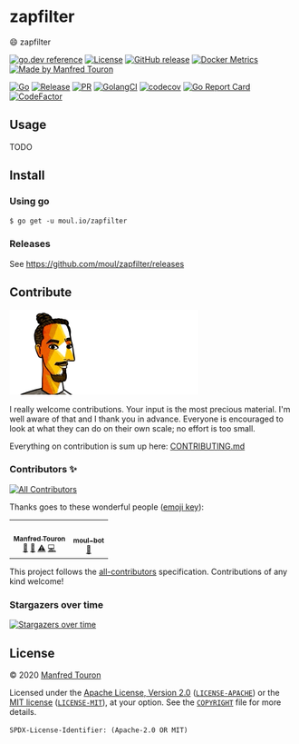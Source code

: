 # zapfilter

:smile: zapfilter

[![go.dev reference](https://img.shields.io/badge/go.dev-reference-007d9c?logo=go&logoColor=white)](https://pkg.go.dev/moul.io/zapfilter)
[![License](https://img.shields.io/badge/license-Apache--2.0%20%2F%20MIT-%2397ca00.svg)](https://github.com/moul/zapfilter/blob/master/COPYRIGHT)
[![GitHub release](https://img.shields.io/github/release/moul/zapfilter.svg)](https://github.com/moul/zapfilter/releases)
[![Docker Metrics](https://images.microbadger.com/badges/image/moul/zapfilter.svg)](https://microbadger.com/images/moul/zapfilter)
[![Made by Manfred Touron](https://img.shields.io/badge/made%20by-Manfred%20Touron-blue.svg?style=flat)](https://manfred.life/)

[![Go](https://github.com/moul/zapfilter/workflows/Go/badge.svg)](https://github.com/moul/zapfilter/actions?query=workflow%3AGo)
[![Release](https://github.com/moul/zapfilter/workflows/Release/badge.svg)](https://github.com/moul/zapfilter/actions?query=workflow%3ARelease)
[![PR](https://github.com/moul/zapfilter/workflows/PR/badge.svg)](https://github.com/moul/zapfilter/actions?query=workflow%3APR)
[![GolangCI](https://golangci.com/badges/github.com/moul/zapfilter.svg)](https://golangci.com/r/github.com/moul/zapfilter)
[![codecov](https://codecov.io/gh/moul/zapfilter/branch/master/graph/badge.svg)](https://codecov.io/gh/moul/zapfilter)
[![Go Report Card](https://goreportcard.com/badge/moul.io/zapfilter)](https://goreportcard.com/report/moul.io/zapfilter)
[![CodeFactor](https://www.codefactor.io/repository/github/moul/zapfilter/badge)](https://www.codefactor.io/repository/github/moul/zapfilter)


## Usage

TODO

## Install

### Using go

```console
$ go get -u moul.io/zapfilter
```

### Releases

See https://github.com/moul/zapfilter/releases

## Contribute

![Contribute <3](https://raw.githubusercontent.com/moul/moul/master/contribute.gif)

I really welcome contributions. Your input is the most precious material. I'm well aware of that and I thank you in advance. Everyone is encouraged to look at what they can do on their own scale; no effort is too small.

Everything on contribution is sum up here: [CONTRIBUTING.md](./CONTRIBUTING.md)

### Contributors ✨

<!-- ALL-CONTRIBUTORS-BADGE:START - Do not remove or modify this section -->
[![All Contributors](https://img.shields.io/badge/all_contributors-2-orange.svg)](#contributors)
<!-- ALL-CONTRIBUTORS-BADGE:END -->

Thanks goes to these wonderful people ([emoji key](https://allcontributors.org/docs/en/emoji-key)):

<!-- ALL-CONTRIBUTORS-LIST:START - Do not remove or modify this section -->
<!-- prettier-ignore-start -->
<!-- markdownlint-disable -->
<table>
  <tr>
    <td align="center"><a href="http://manfred.life"><img src="https://avatars1.githubusercontent.com/u/94029?v=4" width="100px;" alt=""/><br /><sub><b>Manfred Touron</b></sub></a><br /><a href="#maintenance-moul" title="Maintenance">🚧</a> <a href="https://github.com/moul/zapfilter/commits?author=moul" title="Documentation">📖</a> <a href="https://github.com/moul/zapfilter/commits?author=moul" title="Tests">⚠️</a> <a href="https://github.com/moul/zapfilter/commits?author=moul" title="Code">💻</a></td>
    <td align="center"><a href="https://manfred.life/moul-bot"><img src="https://avatars1.githubusercontent.com/u/41326314?v=4" width="100px;" alt=""/><br /><sub><b>moul-bot</b></sub></a><br /><a href="#maintenance-moul-bot" title="Maintenance">🚧</a></td>
  </tr>
</table>

<!-- markdownlint-enable -->
<!-- prettier-ignore-end -->
<!-- ALL-CONTRIBUTORS-LIST:END -->

This project follows the [all-contributors](https://github.com/all-contributors/all-contributors) specification. Contributions of any kind welcome!

### Stargazers over time

[![Stargazers over time](https://starchart.cc/moul/zapfilter.svg)](https://starchart.cc/moul/zapfilter)

## License

© 2020 [Manfred Touron](https://manfred.life)

Licensed under the [Apache License, Version 2.0](https://www.apache.org/licenses/LICENSE-2.0) ([`LICENSE-APACHE`](LICENSE-APACHE)) or the [MIT license](https://opensource.org/licenses/MIT) ([`LICENSE-MIT`](LICENSE-MIT)), at your option. See the [`COPYRIGHT`](COPYRIGHT) file for more details.

`SPDX-License-Identifier: (Apache-2.0 OR MIT)`
